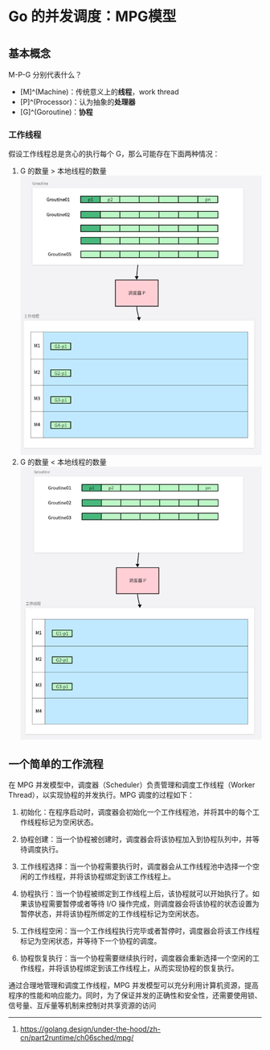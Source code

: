 # Go 的并发调度：MPG模型

<!--more-->
#

## 基本概念

M-P-G 分别代表什么？
- [M]^(Machine)：传统意义上的**线程**，work thread
- [P]^(Processor)：认为抽象的**处理器**
- [G]^(Goroutine)：**协程**

### 工作线程

假设工作线程总是贪心的执行每个 G，那么可能存在下面两种情况：
1. G 的数量 > 本地线程的数量
![](images/posts/Pasted%20image%2020230518140324.png)
2. G 的数量 < 本地线程的数量
![](images/posts/Pasted%20image%2020230518140400.png)


## 一个简单的工作流程

在 MPG 并发模型中，调度器（Scheduler）负责管理和调度工作线程（Worker Thread），以实现协程的并发执行。MPG 调度的过程如下：

1.  初始化：在程序启动时，调度器会初始化一个工作线程池，并将其中的每个工作线程标记为空闲状态。
    
2.  协程创建：当一个协程被创建时，调度器会将该协程加入到协程队列中，并等待调度执行。
    
3.  工作线程选择：当一个协程需要执行时，调度器会从工作线程池中选择一个空闲的工作线程，并将该协程绑定到该工作线程上。
    
4.  协程执行：当一个协程被绑定到工作线程上后，该协程就可以开始执行了。如果该协程需要暂停或者等待 I/O 操作完成，则调度器会将该协程的状态设置为暂停状态，并将该协程所绑定的工作线程标记为空闲状态。
    
5.  工作线程空闲：当一个工作线程执行完毕或者暂停时，调度器会将该工作线程标记为空闲状态，并等待下一个协程的调度。
    
6.  协程恢复执行：当一个协程需要继续执行时，调度器会重新选择一个空闲的工作线程，并将该协程绑定到该工作线程上，从而实现协程的恢复执行。
    

通过合理地管理和调度工作线程，MPG 并发模型可以充分利用计算机资源，提高程序的性能和响应能力。同时，为了保证并发的正确性和安全性，还需要使用锁、信号量、互斥量等机制来控制对共享资源的访问

---
1. https://golang.design/under-the-hood/zh-cn/part2runtime/ch06sched/mpg/
